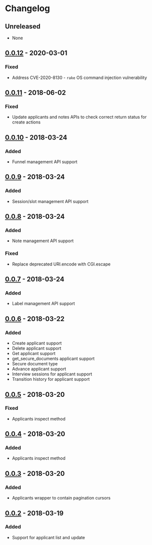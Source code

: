# Changelog

## Unreleased
- None

## [0.0.12](releases/tag/v0.0.12) - 2020-03-01
### Fixed
- Address CVE-2020-8130 - `rake` OS command injection vulnerability

## [0.0.11](releases/tag/v0.0.11) - 2018-06-02
### Fixed
- Update applicants and notes APIs to check correct return status for create actions

## [0.0.10](releases/tag/v0.0.10) - 2018-03-24
### Added
- Funnel management API support

## [0.0.9](releases/tag/v0.0.9) - 2018-03-24
### Added
- Session/slot management API support

## [0.0.8](releases/tag/v0.0.8) - 2018-03-24
### Added
- Note management API support 
### Fixed
- Replace deprecated URI.encode with CGI.escape

## [0.0.7](releases/tag/v0.0.7) - 2018-03-24
### Added
- Label management API support 

## [0.0.6](releases/tag/v0.0.6) - 2018-03-22
### Added
- Create applicant support
- Delete applicant support
- Get applicant support
- get_secure_documents applicant support
- Secure document type
- Advance applicant support
- Interview sessions for applicant support
- Transition history for applicant support

## [0.0.5](releases/tag/v0.0.5) - 2018-03-20
### Fixed
- Applicants inspect method

## [0.0.4](releases/tag/v0.0.4) - 2018-03-20
### Added
- Applicants inspect method

## [0.0.3](releases/tag/v0.0.3) - 2018-03-20
### Added
- Applicants wrapper to contain pagination cursors

## [0.0.2](releases/tag/v0.0.2) - 2018-03-19
### Added
- Support for applicant list and update
